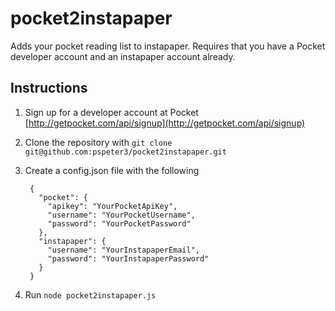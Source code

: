 pocket2instapaper
=================

Adds your pocket reading list to instapaper. Requires that you have a Pocket
developer account and an instapaper account already.

Instructions
------------

1. Sign up for a developer account at Pocket [http://getpocket.com/api/signup](http://getpocket.com/api/signup)
2. Clone the repository with `git clone git@github.com:pspeter3/pocket2instapaper.git`
3. Create a config.json file with the following

        {
          "pocket": {
            "apikey": "YourPocketApiKey",
            "username": "YourPocketUsername",
            "password": "YourPocketPassword"
          },
          "instapaper": {
            "username": "YourInstapaperEmail",
            "password": "YourInstapaperPassword"
          }
        }

4. Run `node pocket2instapaper.js`